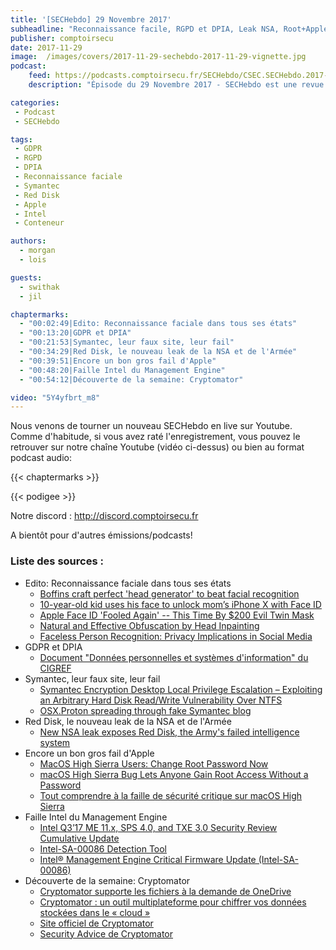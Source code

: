 ```yaml
---
title: '[SECHebdo] 29 Novembre 2017'
subheadline: "Reconnaissance facile, RGPD et DPIA, Leak NSA, Root+Apple=#Fail, Vuln. Symantec et faux blog, Faille Intel, Cryptomator, etc."
publisher: comptoirsecu
date: 2017-11-29
image:  /images/covers/2017-11-29-sechebdo-2017-11-29-vignette.jpg
podcast:
    feed: https://podcasts.comptoirsecu.fr/SECHebdo/CSEC.SECHebdo.2017-11-29.mp3
    description: "Épisode du 29 Novembre 2017 - SECHebdo est une revue de l'actualité cybersécurité réalisé en live sur Youtube, généralement le mardi soir."

categories:
 - Podcast
 - SECHebdo

tags:
 - GDPR
 - RGPD
 - DPIA
 - Reconnaissance faciale
 - Symantec
 - Red Disk
 - Apple
 - Intel
 - Conteneur

authors:
  - morgan
  - lois

guests:
  - swithak
  - jil

chaptermarks:
  - "00:02:49|Edito: Reconnaissance faciale dans tous ses états"
  - "00:13:20|GDPR et DPIA"
  - "00:21:53|Symantec, leur faux site, leur fail"
  - "00:34:29|Red Disk, le nouveau leak de la NSA et de l'Armée"
  - "00:39:51|Encore un bon gros fail d'Apple"
  - "00:48:20|Faille Intel du Management Engine"
  - "00:54:12|Découverte de la semaine: Cryptomator"

video: "5Y4yfbrt_m8"
---
```


Nous venons de tourner un nouveau SECHebdo en live sur Youtube. Comme d'habitude, si vous avez raté l'enregistrement, vous pouvez le retrouver sur notre chaîne Youtube (vidéo ci-dessus) ou bien au format podcast audio:

{{< chaptermarks >}}

{{< podigee >}}

Notre discord : <http://discord.comptoirsecu.fr>

A bientôt pour d'autres émissions/podcasts!

### Liste des sources :

* Edito: Reconnaissance faciale dans tous ses états
    * [Boffins craft perfect 'head generator' to beat facial recognition](https://www.theregister.co.uk/2017/11/28/boffins_craft_perfect_head_generator_to_beat_ai_facial_recognition/)
    * [10-year-old kid uses his face to unlock mom’s iPhone X with Face ID](https://www.hackread.com/kid-uses-his-face-to-unlock-moms-iphonex-with-face-id/)
    * [Apple Face ID 'Fooled Again' -- This Time By $200 Evil Twin Mask](https://www.forbes.com/sites/thomasbrewster/2017/11/27/apple-face-id-artificial-intelligence-twin-mask-attacks-iphone-x/#545128402775)
    * [Natural and Effective Obfuscation by Head Inpainting](https://arxiv.org/pdf/1711.09001.pdf)
    * [Faceless Person Recognition: Privacy Implications in Social Media](https://link.springer.com/chapter/10.1007/978-3-319-46487-9_2)
* GDPR et DPIA
    * [Document "Données personnelles et systèmes d'information" du CIGREF](http://www.cigref.fr/wp/wp-content/uploads/2017/11/CIGREF-GT-AFAI-CIGREF-TIF-Donnees-Personnelles-et-Systemes-d-Informations-GDPR-2017.pdf)
* Symantec, leur faux site, leur fail
    * [Symantec Encryption Desktop Local Privilege Escalation – Exploiting an Arbitrary Hard Disk Read/Write Vulnerability Over NTFS](https://labs.nettitude.com/blog/symantec-encryption-desktop-local-privilege-escalation-exploiting-an-arbitrary-hard-disk-read-write-vulnerability-over-ntfs/)
    * [OSX.Proton spreading through fake Symantec blog](https://blog.malwarebytes.com/threat-analysis/mac-threat-analysis/2017/11/osx-proton-spreading-through-fake-symantec-blog/)
* Red Disk, le nouveau leak de la NSA et de l'Armée
    * [New NSA leak exposes Red Disk, the Army's failed intelligence system](http://www.zdnet.com/article/nsa-leak-inscom-exposes-red-disk-intelligence-system/)
* Encore un bon gros fail d'Apple
    * [MacOS High Sierra Users: Change Root Password Now](https://krebsonsecurity.com/2017/11/macos-high-sierra-users-change-root-password-now/)
    * [macOS High Sierra Bug Lets Anyone Gain Root Access Without a Password](https://thehackernews.com/2017/11/mac-os-password-hack.html)
    * [Tout comprendre à la faille de sécurité critique sur macOS High Sierra](http://www.numerama.com/tech/310009-tout-comprendre-a-la-faille-de-securite-critique-sur-macos-high-sierra.html)
* Faille Intel du Management Engine
    * [Intel Q3’17 ME 11.x, SPS 4.0, and TXE 3.0 Security Review Cumulative Update](https://security-center.intel.com/advisory.aspx?intelid=INTEL-SA-00086&languageid=en-fr)
    * [Intel-SA-00086 Detection Tool](https://downloadcenter.intel.com/download/27150)
    * [Intel® Management Engine Critical Firmware Update (Intel-SA-00086)](https://www.intel.com/content/www/us/en/support/articles/000025619/software.html)
* Découverte de la semaine: Cryptomator
    * [Cryptomator supporte les fichiers à la demande de OneDrive](https://www.nextinpact.com/brief/cryptomator-supporte-les-fichiers-a-la-demande-de-onedrive-1532.htm)
    * [Cryptomator : un outil multiplateforme pour chiffrer vos données stockées dans le « cloud »](https://www.nextinpact.com/news/104960-cryptomator-outil-multiplateforme-pour-chiffrer-vos-donnees-stockees-dans-cloud.htm)
    * [Site officiel de Cryptomator](https://cryptomator.org/)
    * [Security Advice de Cryptomator](https://cryptomator.org/security/advice/)
